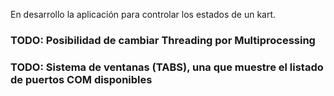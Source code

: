 En desarrollo la aplicación para controlar los estados de un kart.

### TODO: Posibilidad de cambiar Threading por Multiprocessing

### TODO: Sistema de ventanas (TABS), una que muestre el listado de puertos COM disponibles
